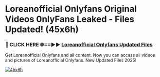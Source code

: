 # Loreanofficial Onlyfans Original Videos 0nlyFans Leaked - Files Updated! (45x6h)

<h3>🔴 CLICK HERE 🌐==►► <a href="https://tinyurl.com/ehrbuxhb" rel="nofollow">Loreanofficial Onlyfans Updated Files</a></h3>

Get Loreanofficial Onlyfans and all content. Now you can access all videos and pictures of Loreanofficial Onlyfans. New Updated Files 2025!

[![45x6h](https://i.imgur.com/lVYEuWS.gif)](https://tinyurl.com/ehrbuxhb)
